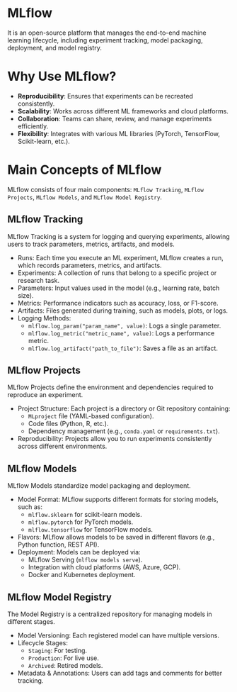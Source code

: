 # MLflow
It is an open-source platform that manages the end-to-end machine learning lifecycle, including experiment tracking, model packaging, deployment, and model registry.



# Why Use MLflow?
- **Reproducibility**: Ensures that experiments can be recreated consistently.
- **Scalability**: Works across different ML frameworks and cloud platforms.
- **Collaboration**: Teams can share, review, and manage experiments efficiently.
- **Flexibility**: Integrates with various ML libraries (PyTorch, TensorFlow, Scikit-learn, etc.).



# Main Concepts of MLflow
MLflow consists of four main components: `MLflow Tracking`, `MLflow Projects`, `MLflow Models`, and `MLflow Model Registry`.


## MLflow Tracking
MLflow Tracking is a system for logging and querying experiments, allowing users to track parameters, metrics, artifacts, and models.

- Runs: Each time you execute an ML experiment, MLflow creates a run, which records parameters, metrics, and artifacts.
- Experiments: A collection of runs that belong to a specific project or research task.
- Parameters: Input values used in the model (e.g., learning rate, batch size).
- Metrics: Performance indicators such as accuracy, loss, or F1-score.
- Artifacts: Files generated during training, such as models, plots, or logs.
- Logging Methods:
    - `mlflow.log_param("param_name", value)`: Logs a single parameter.
    - `mlflow.log_metric("metric_name", value)`: Logs a performance metric.
    - `mlflow.log_artifact("path_to_file")`: Saves a file as an artifact.


## MLflow Projects
MLflow Projects define the environment and dependencies required to reproduce an experiment.

- Project Structure: Each project is a directory or Git repository containing:
    - `MLproject` file (YAML-based configuration).
    - Code files (Python, R, etc.).
    - Dependency management (e.g., `conda.yaml` or `requirements.txt`).
- Reproducibility: Projects allow you to run experiments consistently across different environments.



## MLflow Models
MLflow Models standardize model packaging and deployment.

- Model Format: MLflow supports different formats for storing models, such as:
    - `mlflow.sklearn` for scikit-learn models.
    - `mlflow.pytorch` for PyTorch models.
    - `mlflow.tensorflow` for TensorFlow models.
- Flavors: MLflow allows models to be saved in different flavors (e.g., Python function, REST API).
- Deployment: Models can be deployed via:
    - MLflow Serving (`mlflow models serve`).
    - Integration with cloud platforms (AWS, Azure, GCP).
    - Docker and Kubernetes deployment.


## MLflow Model Registry
The Model Registry is a centralized repository for managing models in different stages.

- Model Versioning: Each registered model can have multiple versions.
- Lifecycle Stages:
    - `Staging`: For testing.
    - `Production`: For live use.
    - `Archived`: Retired models.
- Metadata & Annotations: Users can add tags and comments for better tracking.











